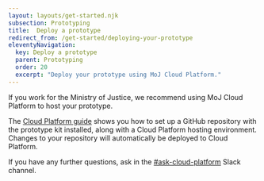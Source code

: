 ```yaml
---
layout: layouts/get-started.njk
subsection: Prototyping
title:  Deploy a prototype
redirect_from: /get-started/deploying-your-prototype
eleventyNavigation:
  key: Deploy a prototype
  parent: Prototyping
  order: 20
  excerpt: "Deploy your prototype using MoJ Cloud Platform."
---
```


If you work for the Ministry of Justice, we recommend using MoJ Cloud Platform to host your prototype.

The [Cloud Platform guide](https://user-guide.cloud-platform.service.justice.gov.uk/documentation/getting-started/prototype-kit.html) shows you how to set up a GitHub repository with the prototype kit installed, along with a Cloud Platform hosting environment. Changes to your repository will automatically be deployed to Cloud Platform.

If you have any further questions, ask in the [#ask-cloud-platform](https://mojdt.slack.com/messages/ask-cloud-platform) Slack channel.
